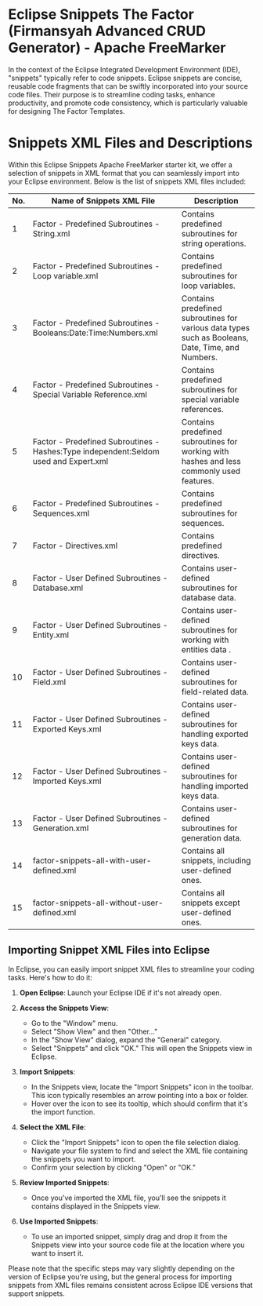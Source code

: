 # Eclipse Snippets The Factor (Firmansyah Advanced CRUD Generator) - Apache FreeMarker

In the context of the Eclipse Integrated Development Environment (IDE), "snippets" typically refer to code snippets. 
Eclipse snippets are concise, reusable code fragments that can be swiftly incorporated into your source code files. 
Their purpose is to streamline coding tasks, enhance productivity, and promote code consistency, 
which is particularly valuable for designing The Factor Templates.


# Snippets XML Files and Descriptions

Within this Eclipse Snippets Apache FreeMarker starter kit, we offer a selection of snippets in XML format that you can seamlessly import into your Eclipse environment. 
Below is the list of snippets XML files included:

| No. | Name of Snippets XML File                                     | Description                                           |
| --- | ------------------------------------------------------------ | ----------------------------------------------------- |
| 1   | Factor - Predefined Subroutines - String.xml                 | Contains predefined subroutines for string operations. |
| 2   | Factor - Predefined Subroutines - Loop variable.xml         | Contains predefined subroutines for loop variables.   |
| 3   | Factor - Predefined Subroutines - Booleans:Date:Time:Numbers.xml | Contains predefined subroutines for various data types such as Booleans, Date, Time, and Numbers. |
| 4   | Factor - Predefined Subroutines - Special Variable Reference.xml | Contains predefined subroutines for special variable references. |
| 5   | Factor - Predefined Subroutines - Hashes:Type independent:Seldom used and Expert.xml | Contains predefined subroutines for working with hashes and less commonly used features. |
| 6   | Factor - Predefined Subroutines - Sequences.xml             | Contains predefined subroutines for sequences.         |
| 7   | Factor - Directives.xml                                      | Contains predefined directives.                         |
| 8   | Factor - User Defined Subroutines - Database.xml            | Contains user-defined subroutines for database data. |
| 9   | Factor - User Defined Subroutines - Entity.xml              | Contains user-defined subroutines for working with entities data . |
| 10  | Factor - User Defined Subroutines - Field.xml               | Contains user-defined subroutines for field-related data. |
| 11  | Factor - User Defined Subroutines - Exported Keys.xml       | Contains user-defined subroutines for handling exported keys data. |
| 12  | Factor - User Defined Subroutines - Imported Keys.xml       | Contains user-defined subroutines for handling imported keys data. |
| 13  | Factor - User Defined Subroutines - Generation.xml          | Contains user-defined subroutines for generation data. |
| 14  | factor-snippets-all-with-user-defined.xml                    | Contains all snippets, including user-defined ones.    |
| 15  | factor-snippets-all-without-user-defined.xml                 | Contains all snippets except user-defined ones.        |


## Importing Snippet XML Files into Eclipse

In Eclipse, you can easily import snippet XML files to streamline your coding tasks. Here's how to do it:

1. **Open Eclipse**: Launch your Eclipse IDE if it's not already open.

2. **Access the Snippets View**:
   - Go to the "Window" menu.
   - Select "Show View" and then "Other..."
   - In the "Show View" dialog, expand the "General" category.
   - Select "Snippets" and click "OK." This will open the Snippets view in Eclipse.

3. **Import Snippets**:
   - In the Snippets view, locate the "Import Snippets" icon in the toolbar. This icon typically resembles an arrow pointing into a box or folder.
   - Hover over the icon to see its tooltip, which should confirm that it's the import function.

4. **Select the XML File**:
   - Click the "Import Snippets" icon to open the file selection dialog.
   - Navigate your file system to find and select the XML file containing the snippets you want to import.
   - Confirm your selection by clicking "Open" or "OK."

5. **Review Imported Snippets**:
   - Once you've imported the XML file, you'll see the snippets it contains displayed in the Snippets view.

6. **Use Imported Snippets**:
   - To use an imported snippet, simply drag and drop it from the Snippets view into your source code file at the location where you want to insert it.

Please note that the specific steps may vary slightly depending on the version of Eclipse you're using, but the general process for importing snippets from XML files remains consistent across Eclipse IDE versions that support snippets.
